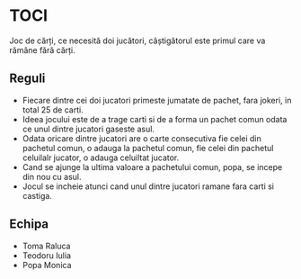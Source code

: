 # TOCI

Joc de cărți, ce necesită doi jucători, câștigătorul este primul care va rămâne fără cărți.   

## Reguli

- Fiecare dintre cei doi jucatori primeste jumatate de pachet, fara jokeri, in total 25 de carti.
- Ideea jocului este de a trage carti si de a forma un pachet comun odata ce unul dintre jucatori gaseste asul.
- Odata oricare dintre jucatori are o carte consecutiva fie celei din pachetul comun, o adauga la pachetul comun, fie celei din pachetul celuilalr jucator, o adauga celuiltat jucator.
- Cand se ajunge la ultima valoare a pachetului comun, popa, se incepe din nou cu asul.
- Jocul se incheie atunci cand unul dintre jucatori ramane fara carti si castiga.

## Echipa

- Toma Raluca
- Teodoru Iulia
- Popa Monica
